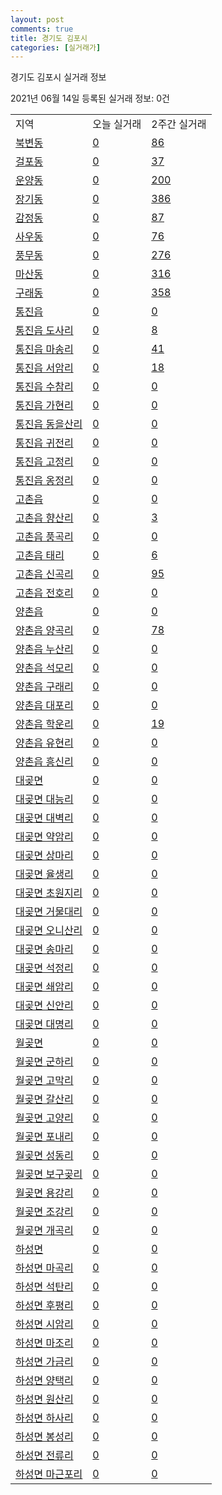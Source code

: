 ```yaml
---
layout: post
comments: true
title: 경기도 김포시
categories: [실거래가]
---
```


경기도 김포시 실거래 정보

2021년 06월 14일 등록된 실거래 정보: 0건


<table class="sortable">
  <tr>
    <td>지역</td>
    <td>오늘 실거래</td>
    <td>2주간 실거래</td>
  </tr>

  
  <tr class="item">
    <td><a href="4157010100.html">북변동</a></td>
    <td><a href="4157010100.html">0</a></td>
    <td><a href="4157010100.html">86</a></td>
  </tr>
    

  <tr class="item">
    <td><a href="4157010200.html">걸포동</a></td>
    <td><a href="4157010200.html">0</a></td>
    <td><a href="4157010200.html">37</a></td>
  </tr>
    

  <tr class="item">
    <td><a href="4157010300.html">운양동</a></td>
    <td><a href="4157010300.html">0</a></td>
    <td><a href="4157010300.html">200</a></td>
  </tr>
    

  <tr class="item">
    <td><a href="4157010400.html">장기동</a></td>
    <td><a href="4157010400.html">0</a></td>
    <td><a href="4157010400.html">386</a></td>
  </tr>
    

  <tr class="item">
    <td><a href="4157010500.html">감정동</a></td>
    <td><a href="4157010500.html">0</a></td>
    <td><a href="4157010500.html">87</a></td>
  </tr>
    

  <tr class="item">
    <td><a href="4157010600.html">사우동</a></td>
    <td><a href="4157010600.html">0</a></td>
    <td><a href="4157010600.html">76</a></td>
  </tr>
    

  <tr class="item">
    <td><a href="4157010700.html">풍무동</a></td>
    <td><a href="4157010700.html">0</a></td>
    <td><a href="4157010700.html">276</a></td>
  </tr>
    

  <tr class="item">
    <td><a href="4157010800.html">마산동</a></td>
    <td><a href="4157010800.html">0</a></td>
    <td><a href="4157010800.html">316</a></td>
  </tr>
    

  <tr class="item">
    <td><a href="4157010900.html">구래동</a></td>
    <td><a href="4157010900.html">0</a></td>
    <td><a href="4157010900.html">358</a></td>
  </tr>
    

  <tr class="item">
    <td><a href="4157025000.html">통진읍</a></td>
    <td><a href="4157025000.html">0</a></td>
    <td><a href="4157025000.html">0</a></td>
  </tr>
    

  <tr class="item">
    <td><a href="4157025021.html">통진읍 도사리</a></td>
    <td><a href="4157025021.html">0</a></td>
    <td><a href="4157025021.html">8</a></td>
  </tr>
    

  <tr class="item">
    <td><a href="4157025022.html">통진읍 마송리</a></td>
    <td><a href="4157025022.html">0</a></td>
    <td><a href="4157025022.html">41</a></td>
  </tr>
    

  <tr class="item">
    <td><a href="4157025023.html">통진읍 서암리</a></td>
    <td><a href="4157025023.html">0</a></td>
    <td><a href="4157025023.html">18</a></td>
  </tr>
    

  <tr class="item">
    <td><a href="4157025024.html">통진읍 수참리</a></td>
    <td><a href="4157025024.html">0</a></td>
    <td><a href="4157025024.html">0</a></td>
  </tr>
    

  <tr class="item">
    <td><a href="4157025025.html">통진읍 가현리</a></td>
    <td><a href="4157025025.html">0</a></td>
    <td><a href="4157025025.html">0</a></td>
  </tr>
    

  <tr class="item">
    <td><a href="4157025026.html">통진읍 동을산리</a></td>
    <td><a href="4157025026.html">0</a></td>
    <td><a href="4157025026.html">0</a></td>
  </tr>
    

  <tr class="item">
    <td><a href="4157025027.html">통진읍 귀전리</a></td>
    <td><a href="4157025027.html">0</a></td>
    <td><a href="4157025027.html">0</a></td>
  </tr>
    

  <tr class="item">
    <td><a href="4157025028.html">통진읍 고정리</a></td>
    <td><a href="4157025028.html">0</a></td>
    <td><a href="4157025028.html">0</a></td>
  </tr>
    

  <tr class="item">
    <td><a href="4157025029.html">통진읍 옹정리</a></td>
    <td><a href="4157025029.html">0</a></td>
    <td><a href="4157025029.html">0</a></td>
  </tr>
    

  <tr class="item">
    <td><a href="4157025300.html">고촌읍</a></td>
    <td><a href="4157025300.html">0</a></td>
    <td><a href="4157025300.html">0</a></td>
  </tr>
    

  <tr class="item">
    <td><a href="4157025321.html">고촌읍 향산리</a></td>
    <td><a href="4157025321.html">0</a></td>
    <td><a href="4157025321.html">3</a></td>
  </tr>
    

  <tr class="item">
    <td><a href="4157025322.html">고촌읍 풍곡리</a></td>
    <td><a href="4157025322.html">0</a></td>
    <td><a href="4157025322.html">0</a></td>
  </tr>
    

  <tr class="item">
    <td><a href="4157025323.html">고촌읍 태리</a></td>
    <td><a href="4157025323.html">0</a></td>
    <td><a href="4157025323.html">6</a></td>
  </tr>
    

  <tr class="item">
    <td><a href="4157025324.html">고촌읍 신곡리</a></td>
    <td><a href="4157025324.html">0</a></td>
    <td><a href="4157025324.html">95</a></td>
  </tr>
    

  <tr class="item">
    <td><a href="4157025325.html">고촌읍 전호리</a></td>
    <td><a href="4157025325.html">0</a></td>
    <td><a href="4157025325.html">0</a></td>
  </tr>
    

  <tr class="item">
    <td><a href="4157025600.html">양촌읍</a></td>
    <td><a href="4157025600.html">0</a></td>
    <td><a href="4157025600.html">0</a></td>
  </tr>
    

  <tr class="item">
    <td><a href="4157025621.html">양촌읍 양곡리</a></td>
    <td><a href="4157025621.html">0</a></td>
    <td><a href="4157025621.html">78</a></td>
  </tr>
    

  <tr class="item">
    <td><a href="4157025622.html">양촌읍 누산리</a></td>
    <td><a href="4157025622.html">0</a></td>
    <td><a href="4157025622.html">0</a></td>
  </tr>
    

  <tr class="item">
    <td><a href="4157025623.html">양촌읍 석모리</a></td>
    <td><a href="4157025623.html">0</a></td>
    <td><a href="4157025623.html">0</a></td>
  </tr>
    

  <tr class="item">
    <td><a href="4157025624.html">양촌읍 구래리</a></td>
    <td><a href="4157025624.html">0</a></td>
    <td><a href="4157025624.html">0</a></td>
  </tr>
    

  <tr class="item">
    <td><a href="4157025625.html">양촌읍 대포리</a></td>
    <td><a href="4157025625.html">0</a></td>
    <td><a href="4157025625.html">0</a></td>
  </tr>
    

  <tr class="item">
    <td><a href="4157025626.html">양촌읍 학운리</a></td>
    <td><a href="4157025626.html">0</a></td>
    <td><a href="4157025626.html">19</a></td>
  </tr>
    

  <tr class="item">
    <td><a href="4157025627.html">양촌읍 유현리</a></td>
    <td><a href="4157025627.html">0</a></td>
    <td><a href="4157025627.html">0</a></td>
  </tr>
    

  <tr class="item">
    <td><a href="4157025628.html">양촌읍 흥신리</a></td>
    <td><a href="4157025628.html">0</a></td>
    <td><a href="4157025628.html">0</a></td>
  </tr>
    

  <tr class="item">
    <td><a href="4157034000.html">대곶면</a></td>
    <td><a href="4157034000.html">0</a></td>
    <td><a href="4157034000.html">0</a></td>
  </tr>
    

  <tr class="item">
    <td><a href="4157034021.html">대곶면 대능리</a></td>
    <td><a href="4157034021.html">0</a></td>
    <td><a href="4157034021.html">0</a></td>
  </tr>
    

  <tr class="item">
    <td><a href="4157034022.html">대곶면 대벽리</a></td>
    <td><a href="4157034022.html">0</a></td>
    <td><a href="4157034022.html">0</a></td>
  </tr>
    

  <tr class="item">
    <td><a href="4157034023.html">대곶면 약암리</a></td>
    <td><a href="4157034023.html">0</a></td>
    <td><a href="4157034023.html">0</a></td>
  </tr>
    

  <tr class="item">
    <td><a href="4157034024.html">대곶면 상마리</a></td>
    <td><a href="4157034024.html">0</a></td>
    <td><a href="4157034024.html">0</a></td>
  </tr>
    

  <tr class="item">
    <td><a href="4157034025.html">대곶면 율생리</a></td>
    <td><a href="4157034025.html">0</a></td>
    <td><a href="4157034025.html">0</a></td>
  </tr>
    

  <tr class="item">
    <td><a href="4157034026.html">대곶면 초원지리</a></td>
    <td><a href="4157034026.html">0</a></td>
    <td><a href="4157034026.html">0</a></td>
  </tr>
    

  <tr class="item">
    <td><a href="4157034027.html">대곶면 거물대리</a></td>
    <td><a href="4157034027.html">0</a></td>
    <td><a href="4157034027.html">0</a></td>
  </tr>
    

  <tr class="item">
    <td><a href="4157034028.html">대곶면 오니산리</a></td>
    <td><a href="4157034028.html">0</a></td>
    <td><a href="4157034028.html">0</a></td>
  </tr>
    

  <tr class="item">
    <td><a href="4157034029.html">대곶면 송마리</a></td>
    <td><a href="4157034029.html">0</a></td>
    <td><a href="4157034029.html">0</a></td>
  </tr>
    

  <tr class="item">
    <td><a href="4157034030.html">대곶면 석정리</a></td>
    <td><a href="4157034030.html">0</a></td>
    <td><a href="4157034030.html">0</a></td>
  </tr>
    

  <tr class="item">
    <td><a href="4157034031.html">대곶면 쇄암리</a></td>
    <td><a href="4157034031.html">0</a></td>
    <td><a href="4157034031.html">0</a></td>
  </tr>
    

  <tr class="item">
    <td><a href="4157034032.html">대곶면 신안리</a></td>
    <td><a href="4157034032.html">0</a></td>
    <td><a href="4157034032.html">0</a></td>
  </tr>
    

  <tr class="item">
    <td><a href="4157034033.html">대곶면 대명리</a></td>
    <td><a href="4157034033.html">0</a></td>
    <td><a href="4157034033.html">0</a></td>
  </tr>
    

  <tr class="item">
    <td><a href="4157035000.html">월곶면</a></td>
    <td><a href="4157035000.html">0</a></td>
    <td><a href="4157035000.html">0</a></td>
  </tr>
    

  <tr class="item">
    <td><a href="4157035021.html">월곶면 군하리</a></td>
    <td><a href="4157035021.html">0</a></td>
    <td><a href="4157035021.html">0</a></td>
  </tr>
    

  <tr class="item">
    <td><a href="4157035022.html">월곶면 고막리</a></td>
    <td><a href="4157035022.html">0</a></td>
    <td><a href="4157035022.html">0</a></td>
  </tr>
    

  <tr class="item">
    <td><a href="4157035023.html">월곶면 갈산리</a></td>
    <td><a href="4157035023.html">0</a></td>
    <td><a href="4157035023.html">0</a></td>
  </tr>
    

  <tr class="item">
    <td><a href="4157035024.html">월곶면 고양리</a></td>
    <td><a href="4157035024.html">0</a></td>
    <td><a href="4157035024.html">0</a></td>
  </tr>
    

  <tr class="item">
    <td><a href="4157035025.html">월곶면 포내리</a></td>
    <td><a href="4157035025.html">0</a></td>
    <td><a href="4157035025.html">0</a></td>
  </tr>
    

  <tr class="item">
    <td><a href="4157035026.html">월곶면 성동리</a></td>
    <td><a href="4157035026.html">0</a></td>
    <td><a href="4157035026.html">0</a></td>
  </tr>
    

  <tr class="item">
    <td><a href="4157035027.html">월곶면 보구곶리</a></td>
    <td><a href="4157035027.html">0</a></td>
    <td><a href="4157035027.html">0</a></td>
  </tr>
    

  <tr class="item">
    <td><a href="4157035028.html">월곶면 용강리</a></td>
    <td><a href="4157035028.html">0</a></td>
    <td><a href="4157035028.html">0</a></td>
  </tr>
    

  <tr class="item">
    <td><a href="4157035029.html">월곶면 조강리</a></td>
    <td><a href="4157035029.html">0</a></td>
    <td><a href="4157035029.html">0</a></td>
  </tr>
    

  <tr class="item">
    <td><a href="4157035030.html">월곶면 개곡리</a></td>
    <td><a href="4157035030.html">0</a></td>
    <td><a href="4157035030.html">0</a></td>
  </tr>
    

  <tr class="item">
    <td><a href="4157036000.html">하성면</a></td>
    <td><a href="4157036000.html">0</a></td>
    <td><a href="4157036000.html">0</a></td>
  </tr>
    

  <tr class="item">
    <td><a href="4157036021.html">하성면 마곡리</a></td>
    <td><a href="4157036021.html">0</a></td>
    <td><a href="4157036021.html">0</a></td>
  </tr>
    

  <tr class="item">
    <td><a href="4157036022.html">하성면 석탄리</a></td>
    <td><a href="4157036022.html">0</a></td>
    <td><a href="4157036022.html">0</a></td>
  </tr>
    

  <tr class="item">
    <td><a href="4157036023.html">하성면 후평리</a></td>
    <td><a href="4157036023.html">0</a></td>
    <td><a href="4157036023.html">0</a></td>
  </tr>
    

  <tr class="item">
    <td><a href="4157036024.html">하성면 시암리</a></td>
    <td><a href="4157036024.html">0</a></td>
    <td><a href="4157036024.html">0</a></td>
  </tr>
    

  <tr class="item">
    <td><a href="4157036025.html">하성면 마조리</a></td>
    <td><a href="4157036025.html">0</a></td>
    <td><a href="4157036025.html">0</a></td>
  </tr>
    

  <tr class="item">
    <td><a href="4157036026.html">하성면 가금리</a></td>
    <td><a href="4157036026.html">0</a></td>
    <td><a href="4157036026.html">0</a></td>
  </tr>
    

  <tr class="item">
    <td><a href="4157036027.html">하성면 양택리</a></td>
    <td><a href="4157036027.html">0</a></td>
    <td><a href="4157036027.html">0</a></td>
  </tr>
    

  <tr class="item">
    <td><a href="4157036028.html">하성면 원산리</a></td>
    <td><a href="4157036028.html">0</a></td>
    <td><a href="4157036028.html">0</a></td>
  </tr>
    

  <tr class="item">
    <td><a href="4157036029.html">하성면 하사리</a></td>
    <td><a href="4157036029.html">0</a></td>
    <td><a href="4157036029.html">0</a></td>
  </tr>
    

  <tr class="item">
    <td><a href="4157036030.html">하성면 봉성리</a></td>
    <td><a href="4157036030.html">0</a></td>
    <td><a href="4157036030.html">0</a></td>
  </tr>
    

  <tr class="item">
    <td><a href="4157036031.html">하성면 전류리</a></td>
    <td><a href="4157036031.html">0</a></td>
    <td><a href="4157036031.html">0</a></td>
  </tr>
    

  <tr class="item">
    <td><a href="4157036032.html">하성면 마근포리</a></td>
    <td><a href="4157036032.html">0</a></td>
    <td><a href="4157036032.html">0</a></td>
  </tr>
    


</table>
    